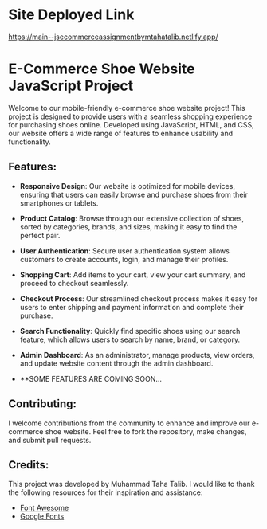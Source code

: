 # Site Deployed Link

https://main--jsecommerceassignmentbymtahatalib.netlify.app/

# E-Commerce Shoe Website JavaScript Project

Welcome to our mobile-friendly e-commerce shoe website project! This project is designed to provide users with a seamless shopping experience for purchasing shoes online. Developed using JavaScript, HTML, and CSS, our website offers a wide range of features to enhance usability and functionality.

## Features:

- **Responsive Design**: Our website is optimized for mobile devices, ensuring that users can easily browse and purchase shoes from their smartphones or tablets.
  
- **Product Catalog**: Browse through our extensive collection of shoes, sorted by categories, brands, and sizes, making it easy to find the perfect pair.

- **User Authentication**: Secure user authentication system allows customers to create accounts, login, and manage their profiles.

- **Shopping Cart**: Add items to your cart, view your cart summary, and proceed to checkout seamlessly.

- **Checkout Process**: Our streamlined checkout process makes it easy for users to enter shipping and payment information and complete their purchase.

- **Search Functionality**: Quickly find specific shoes using our search feature, which allows users to search by name, brand, or category.

- **Admin Dashboard**: As an administrator, manage products, view orders, and update website content through the admin dashboard.

- **SOME FEATURES ARE COMING SOON...


## Contributing:

I welcome contributions from the community to enhance and improve our e-commerce shoe website. Feel free to fork the repository, make changes, and submit pull requests.

## Credits:

This project was developed by Muhammad Taha Talib. I would like to thank the following resources for their inspiration and assistance:
- [Font Awesome](https://fontawesome.com/)
- [Google Fonts](https://fonts.google.com/)
